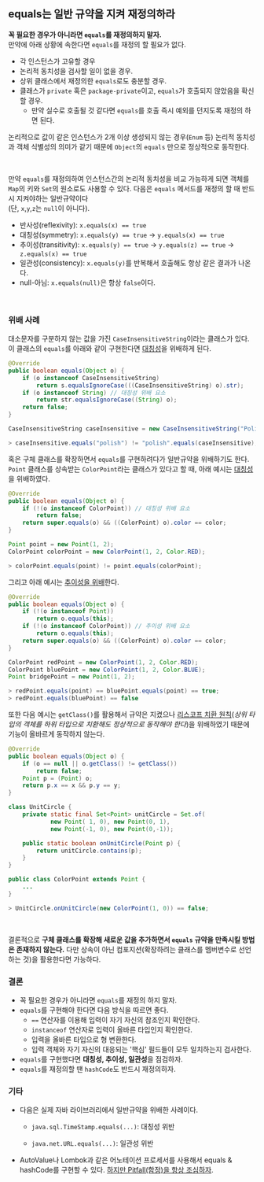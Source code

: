 ## equals는 일반 규약을 지켜 재정의하라

**꼭 필요한 경우가 아니라면 `equals`를 재정의하지 말자.**  
만약에 아래 상황에 속한다면 `equals`를 재정의 할 필요가 없다.

- 각 인스턴스가 고유할 경우
- 논리적 동치성을 검사할 일이 없을 경우.
- 상위 클래스에서 재정의한 `equals`로도 충분할 경우.
- 클래스가 `private` 혹은 `package-private`이고, `equals`가 호출되지 않았음을 확신할 경우.
  - 만약 실수로 호출될 것 같다면 `equals`를 호출 즉시 예외를 던지도록 재정의 하면 된다.

논리적으로 값이 같은 인스턴스가 2개 이상 생성되지 않는 경우(`Enum` 등) 논리적 동치성과 객체 식별성의 의미가 같기 때문에 `Object`의 `equals` 만으로 정상적으로 동작한다.

<br>

만약 `equals`를 재정의하여 인스턴스간의 논리적 동치성을 비교 가능하게 되면 객체를 `Map`의 키와 `Set`의 원소로도 사용할 수 있다. 다음은 `equals` 메서드를 재정의 할 때 반드시 지켜야하는 일반규약이다  
(단, `x`,`y`,`z`는 `null`이 아니다).

- 반사성(reflexivity): `x.equals(x) == true`
- 대칭성(symmetry): `x.equals(y) == true` → `y.equals(x) == true`
- 추이성(transitivity): `x.equals(y) == true` → `y.equals(z) == true` → `z.equals(x) == true`
- 일관성(consistency): `x.equals(y)`를 반복해서 호출해도 항상 같은 결과가 나온다.
- null-아님: `x.equals(null)`은 항상 `false`이다.

<br>



### 위배 사례

대소문자를 구분하지 않는 값을 가진 `CaseInsensitiveString`이라는 클래스가 있다.  
이 클래스의 `equals`를 아래와 같이 구현한다면 <ins>대칭성</ins>을 위배하게 된다.

```java
@Override
public boolean equals(Object o) {
    if (o instanceof CaseInsensitiveString)
        return s.equalsIgnoreCase(((CaseInsensitiveString) o).str);
    if (o instanceof String) // 대칭성 위배 요소
        return str.equalsIgnoreCase((String) o);
    return false;
}

CaseInsensitiveString caseInsensitive = new CaseInsensitiveString("Polish");

> caseInsensitive.equals("polish") != "polish".equals(caseInsensitive);
```

혹은 구체 클래스를 확장하면서 `equals`를 구현하려다가 일반규약을 위배하기도 한다.  
`Point` 클래스를 상속받는 `ColorPoint`라는 클래스가 있다고 할 때, 아래 예시는 <ins>대칭성</ins>을 위배하였다.

```java
@Override
public boolean equals(Object o) {
    if (!(o instanceof ColorPoint)) // 대칭성 위배 요소
        return false;
    return super.equals(o) && ((ColorPoint) o).color == color;
}

Point point = new Point(1, 2);
ColorPoint colorPoint = new ColorPoint(1, 2, Color.RED);

> colorPoint.equals(point) != point.equals(colorPoint);
```

그리고 아래 예시는 <ins>추이성을 위배</ins>한다.

```java
@Override
public boolean equals(Object o) {
    if (!(o instanceof Point))
        return o.equals(this);
    if (!(o instanceof ColorPoint)) // 추이성 위배 요소
        return o.equals(this);
    return super.equals(o) && ((ColorPoint) o).color == color;
}

ColorPoint redPoint = new ColorPoint(1, 2, Color.RED);
ColorPoint bluePoint = new ColorPoint(1, 2, Color.BLUE);
Point bridgePoint = new Point(1, 2);

> redPoint.equals(point) == bluePoint.equals(point) == true;
> redPoint.equals(bluePoint) == false
```

또한 다음 예시는 `getClass()`를 활용해서 규약은 지켰으나 <ins>리스코프 치환 원칙</ins>(*상위 타입의 객체를 하위 타입으로 치환해도 정상적으로 동작해야 한다*)을 위배하였기 때문에 기능이 올바르게 동작하지 않는다.

```java
@Override
public boolean equals(Object o) {
    if (o == null || o.getClass() != getClass())
        return false;
    Point p = (Point) o;
    return p.x == x && p.y == y;
}

class UnitCircle {
    private static final Set<Point> unitCircle = Set.of(
			new Point( 1, 0), new Point(0, 1),
    		new Point(-1, 0), new Point(0,-1));

    public static boolean onUnitCircle(Point p) {
        return unitCircle.contains(p);
    }
}

public class ColorPoint extends Point {
    ...
}

> UnitCircle.onUnitCircle(new ColorPoint(1, 0)) == false;
```

 <br>

결론적으로 **구체 클래스를 확장해 새로운 값을 추가하면서 `equals` 규약을 만족시킬 방법은 존재하지 않는다.** 다만 상속이 아닌 컴포지션(확장하려는 클래스를 멤버변수로 선언하는 것)을 활용한다면 가능하다.



### 결론

- 꼭 필요한 경우가 아니라면 `equals`를 재정의 하지 말자.
- `equals`를 구현해야 한다면 다음 방식을 따르면 좋다.
  - `==` 연산자를 이용해 입력이 자기 자신의 참조인지 확인한다.
  - `instanceof` 연산자로 입력이 올바른 타입인지 확인한다.
  - 입력을 올바른 타입으로 형 변환한다.
  - 입력 객체와 자기 자신의 대응되는 '핵심' 필드들이 모두 일치하는지 검사한다.
- `equals`를 구현했다면 **대칭성, 추이성, 일관성**을 점검하자.
- `equals`를 재정의할 땐 `hashCode`도 반드시 재정의하자.



### 기타

- 다음은 실제 자바 라이브러리에서 일반규약을 위배한 사례이다.

  - `java.sql.TimeStamp.equals(...)`: 대칭성 위반

  - `java.net.URL.equals(...)`: 일관성 위반

- AutoValue나 Lombok과 같은 어노테이션 프로세서를 사용해서 equals & hashCode를 구현할 수 있다. <ins>하지만 [Pitfall(함정)](https://kwonnam.pe.kr/wiki/java/lombok/pitfall)을 항상 조심하자</ins>.
